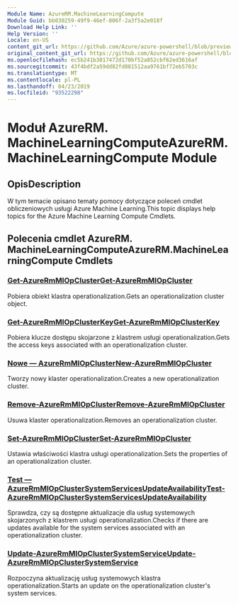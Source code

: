 ```yaml
---
Module Name: AzureRM.MachineLearningCompute
Module Guid: bb030259-49f9-46ef-806f-2a3f5a2e018f
Download Help Link: ''
Help Version: ''
Locale: en-US
content_git_url: https://github.com/Azure/azure-powershell/blob/preview/src/ResourceManager/MachineLearningCompute/Commands.MachineLearningCompute/help/AzureRM.MachineLearningCompute.md
original_content_git_url: https://github.com/Azure/azure-powershell/blob/preview/src/ResourceManager/MachineLearningCompute/Commands.MachineLearningCompute/help/AzureRM.MachineLearningCompute.md
ms.openlocfilehash: ec5b241b3017472d170bf52a852cbf62ed3616af
ms.sourcegitcommit: 43f4bdf2a59dd82fd881512aa9761bf72eb5703c
ms.translationtype: MT
ms.contentlocale: pl-PL
ms.lasthandoff: 04/23/2019
ms.locfileid: "93522298"
---
```

# <span data-ttu-id="8160b-101">Moduł AzureRM. MachineLearningCompute</span><span class="sxs-lookup"><span data-stu-id="8160b-101">AzureRM.MachineLearningCompute Module</span></span>
## <span data-ttu-id="8160b-102">Opis</span><span class="sxs-lookup"><span data-stu-id="8160b-102">Description</span></span>
<span data-ttu-id="8160b-103">W tym temacie opisano tematy pomocy dotyczące poleceń cmdlet obliczeniowych usługi Azure Machine Learning.</span><span class="sxs-lookup"><span data-stu-id="8160b-103">This topic displays help topics for the Azure Machine Learning Compute Cmdlets.</span></span>

## <span data-ttu-id="8160b-104">Polecenia cmdlet AzureRM. MachineLearningCompute</span><span class="sxs-lookup"><span data-stu-id="8160b-104">AzureRM.MachineLearningCompute Cmdlets</span></span>
### [<span data-ttu-id="8160b-105">Get-AzureRmMlOpCluster</span><span class="sxs-lookup"><span data-stu-id="8160b-105">Get-AzureRmMlOpCluster</span></span>](Get-AzureRmMlOpCluster.md)
<span data-ttu-id="8160b-106">Pobiera obiekt klastra operationalization.</span><span class="sxs-lookup"><span data-stu-id="8160b-106">Gets an operationalization cluster object.</span></span>

### [<span data-ttu-id="8160b-107">Get-AzureRmMlOpClusterKey</span><span class="sxs-lookup"><span data-stu-id="8160b-107">Get-AzureRmMlOpClusterKey</span></span>](Get-AzureRmMlOpClusterKey.md)
<span data-ttu-id="8160b-108">Pobiera klucze dostępu skojarzone z klastrem usługi operationalization.</span><span class="sxs-lookup"><span data-stu-id="8160b-108">Gets the access keys associated with an operationalization cluster.</span></span>

### [<span data-ttu-id="8160b-109">Nowe — AzureRmMlOpCluster</span><span class="sxs-lookup"><span data-stu-id="8160b-109">New-AzureRmMlOpCluster</span></span>](New-AzureRmMlOpCluster.md)
<span data-ttu-id="8160b-110">Tworzy nowy klaster operationalization.</span><span class="sxs-lookup"><span data-stu-id="8160b-110">Creates a new operationalization cluster.</span></span>

### [<span data-ttu-id="8160b-111">Remove-AzureRmMlOpCluster</span><span class="sxs-lookup"><span data-stu-id="8160b-111">Remove-AzureRmMlOpCluster</span></span>](Remove-AzureRmMlOpCluster.md)
<span data-ttu-id="8160b-112">Usuwa klaster operationalization.</span><span class="sxs-lookup"><span data-stu-id="8160b-112">Removes an operationalization cluster.</span></span>

### [<span data-ttu-id="8160b-113">Set-AzureRmMlOpCluster</span><span class="sxs-lookup"><span data-stu-id="8160b-113">Set-AzureRmMlOpCluster</span></span>](Set-AzureRmMlOpCluster.md)
<span data-ttu-id="8160b-114">Ustawia właściwości klastra usługi operationalization.</span><span class="sxs-lookup"><span data-stu-id="8160b-114">Sets the properties of an operationalization cluster.</span></span>

### [<span data-ttu-id="8160b-115">Test — AzureRmMlOpClusterSystemServicesUpdateAvailability</span><span class="sxs-lookup"><span data-stu-id="8160b-115">Test-AzureRmMlOpClusterSystemServicesUpdateAvailability</span></span>](Test-AzureRmMlOpClusterSystemServicesUpdateAvailability.md)
<span data-ttu-id="8160b-116">Sprawdza, czy są dostępne aktualizacje dla usług systemowych skojarzonych z klastrem usługi operationalization.</span><span class="sxs-lookup"><span data-stu-id="8160b-116">Checks if there are updates available for the system services associated with an operationalization cluster.</span></span>

### [<span data-ttu-id="8160b-117">Update-AzureRmMlOpClusterSystemService</span><span class="sxs-lookup"><span data-stu-id="8160b-117">Update-AzureRmMlOpClusterSystemService</span></span>](Update-AzureRmMlOpClusterSystemService.md)
<span data-ttu-id="8160b-118">Rozpoczyna aktualizację usług systemowych klastra operationalization.</span><span class="sxs-lookup"><span data-stu-id="8160b-118">Starts an update on the operationalization cluster's system services.</span></span>

